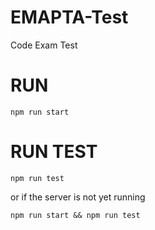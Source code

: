 # EMAPTA-Test
Code Exam Test

# RUN
`npm run start`

# RUN TEST
`npm run test`

or if the server is not yet running

`npm run start && npm run test`
